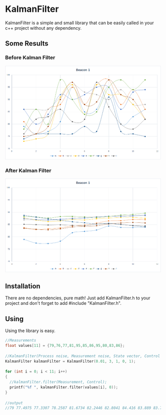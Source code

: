 # KalmanFilter
KalmanFilter is a simple and small library that can be easily called in your c++ project without any dependency.

## Some Results

### Before Kalman Filter
![Data Without Kalman Filter](/resources/b1before.png?raw=true "Data Without Kalman Filter")

### After Kalman Filter
![Data Without Kalman Filter](/resources/b1after.png?raw=true "Data Without Kalman Filter")

## Installation

There are no dependencies, pure math! Just add KalmanFilter.h to your project and don't forget to add #include "KalmanFilter.h".

## Using

Using the library is easy.

```c
//Measurements
float values[11] = {79,76,77,81,95,85,86,95,80,83,86};

//KalmanFilter(Process noise, Measurement noise, State vector, Control vector, Measurement vector);
KalmanFilter kalmanFilter = KalmanFilter(0.01, 3, 1, 0, 1);

for (int i = 0; i < 11; i++)
{
  //kalmanFilter.filter(Measurement, Control);
  printf("%f ", kalmanFilter.filter(values[i], 0));
}

//output
//79 77.4975 77.3307 78.2587 81.6734 82.2446 82.8041 84.416 83.889 83.7919 84.0154
```
